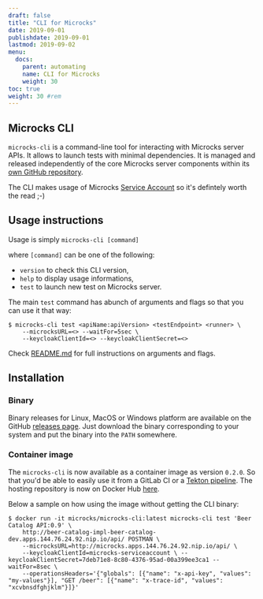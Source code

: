 ```yaml
---
draft: false
title: "CLI for Microcks"
date: 2019-09-01
publishdate: 2019-09-01
lastmod: 2019-09-02
menu:
  docs:
    parent: automating
    name: CLI for Microcks
    weight: 30
toc: true
weight: 30 #rem
---
```


## Microcks CLI 

`microcks-cli` is a command-line tool for interacting with Microcks server APIs. It allows to launch tests with minimal dependencies. It is managed and released independently of the core Microcks server components within its [own GitHub repository](https://github.com/microcks/microcks-cli).

The CLI makes usage of Microcks [Service Account](../service-account) so it's defintely worth the read ;-)

## Usage instructions

Usage is simply `microcks-cli [command]`

where `[command]` can be one of the following:

* `version` to check this CLI version,
* `help` to display usage informations,
* `test` to launch new test on Microcks server.

The main `test` command has abunch of arguments and flags so that you can use it that way:
```
$ microcks-cli test <apiName:apiVersion> <testEndpoint> <runner> \
	--microcksURL=<> --waitFor=5sec \
	--keycloakClientId=<> --keycloakClientSecret=<>
```

Check [README.md](https://github.com/microcks/microcks-cli/blob/master/README.md) for full instructions on arguments and flags.

## Installation

### Binary

Binary releases for Linux, MacOS or Windows platform are available on the GitHub [releases page](https://github.com/microcks/microcks-cli/releases). Just download the binary corresponding to your system and put the binary into the `PATH` somewhere.

### Container image

The `microcks-cli` is now available as a container image as version `0.2.0`. So that you'd be able to easily use it from a GitLab CI or a [Tekton pipeline](../tekton). The hosting repository is now on Docker Hub [here](https://hub.docker.com/r/microcks/microcks-cli).

Below a sample on how using the image without getting the CLI binary:

```
$ docker run -it microcks/microcks-cli:latest microcks-cli test 'Beer Catalog API:0.9' \
    http://beer-catalog-impl-beer-catalog-dev.apps.144.76.24.92.nip.io/api/ POSTMAN \
    --microcksURL=http://microcks.apps.144.76.24.92.nip.io/api/ \
    --keycloakClientId=microcks-serviceaccount \ --keycloakClientSecret=7deb71e8-8c80-4376-95ad-00a399ee3ca1 --waitFor=8sec \
    --operationsHeaders='{"globals": [{"name": "x-api-key", "values": "my-values"}], "GET /beer": [{"name": "x-trace-id", "values": "xcvbnsdfghjklm"}]}'
```